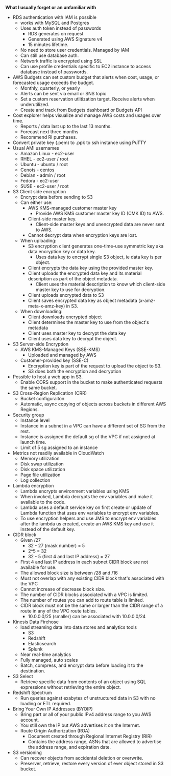 **What I usually forget or an unfamiliar with**

- RDS authentication with IAM is possible
  - works with MySQL and Postgres
  - Uses auth token instead of passwords
    - RDS generates on request
    - Generated using AWS Signature v4
    - 15 minutes lifetime.
  - No need to store user credentials. Managed by IAM
  - Can still use database auth.
  - Network traffic is encrypted using SSL
  - Can use profile credentials specific to EC2 instance to access database instead of passwords.
- AWS Budgets can set custom budget that alerts when cost, usage, or forecasted usage exceeds the budget.
  - Monthly, quarterly, or yearly
  - Alerts can be sent via email or SNS topic
  - Set a custom reservation utlitization target. Receive alerts when underutilized.
  - Create and track from Budgets dashboard or Budgets API
- Cost explorer helps visualize and manage AWS costs and usages over time.
  - Reports / data last up to the last 13 months.
  - Forecast next three months
  - Recommend RI purchases.
- Convert private key (.pem) to .ppk to ssh instance using PuTTY
- Usual AMI usernames
  - Amazon Linux - ec2-user
  - RHEL - ec2-user / root
  - Ubuntu - ubuntu / root
  - Cenots - centos
  - Debian - admin / root
  - Fedora - ec2-user
  - SUSE - ec2-user / root
- S3 Client side encryption
  - Encrypt data before sending to S3
  - Can either use:
    - AWS KMS-managed customer master key
      - Provide AWS KMS customer master key ID (CMK ID) to AWS.
    - Client-side master key.
      - Client-side master keys and unencrypted data are never sent to AWS.
    - Cannot decrypt data when encryption keys are lost.
  - When uploading:
    - S3 encryption client generates one-time-use symmetric key aka data encryption key or data key. 
      - Uses data key to encrypt single S3 object, ie data key is per object.
    - Client encrypts the data key using the provided master key.
    - Client uploads the encrypted data key and its material description as part of the object metadata.
       - Client uses the material description to know which client-side master key to use for decryption.
    - Client uploads encrypted data to S3
    - Client saves encrypted data key as object metadata (x-amz-meta-x-amz-key) in S3.
  - When downloading:
    - Client downloads encrypted object
    - Client determines the master key to use from the object's metadata
    - Client uses master key to decrypt the data key
    - Client uses data key to decrypt the object.
- S3 Server-side Encryption
  - AWS KMS-Managed Keys (SSE-KMS) 
    - Uploaded and managed by AWS
  - Customer-provided key (SSE-C)
    - Encryption key is part of the request to upload the object to S3.
    - S3 does both the encryption and decryption
- Possible to host a web app in S3.
  - Enable CORS support in the bucket to make authenticated requests the same bucket.
- S3 Cross-Region Replication (CRR)
  - Bucket configuraiton
  - Automatic, async copying of objects across buckets in different AWS Regions.
- Security group
  - Instance level
  - Instance in a subnet in a VPC can have a different set of SG from the rest.
  - Instance is assigned the default sg of the VPC if not assigned at launch time.
  - Limit of 5 sg assigned to an instance
- Metrics not readily available in CloudWatch
  - Memory utilization
  - Disk swap utilization
  - Disk space utilization
  - Page file utilization
  - Log collection
- Lambda encryption
  - Lambda encrypts environment variables using KMS
  - When invoked, Lambda decrypts the env variables and make it available to the code.
  - Lambda uses a default service key on first create or update of Lambda function that uses env variables to encrypt env variables.
  - To use encryption helpers and use JMS to encrypt env variables after the lambda us created, create an AWS KMS key and use it instead of the default key.
- CIDR block
  - Given /27
    - 32 - 27 (mask number) = 5
    - 2^5 = 32
    - 32 - 5 (first 4 and last IP address) = 27
  - First 4 and last IP address in each subnet CIDR block are not available for use.
  - The allowed block size is between /28 and /16
  - Must not overlap with any existing CIDR block that's associated with the VPC
  - Cannot increase of decrease block size.
  - The number of CIDR blocks associated with a VPC is limited.
  - The number of routes you can add to route table is limited.
  - CIDR block must not be the same or larger than the CIDR range of a route in any of the VPC route tables.
    - 10.0.0.0/25 (smaller) can be associated with 10.0.0.0/24
- Kinesis Data Firehose
  - load streaming data into data stores and analytics tools
    - S3
    - Redshift
    - Elasticsearch
    - Splunk
  - Near real-time analytics
  - Fully managed, auto scales
  - Batch, compress, and encrypt data before loading it to the destination.
- S3 Select
  - Retrieve specific data from contents of an object using SQL expressions without retrieving the entire object.
- Redshift Spectrum
  - Run queries against exabytes of unstructured data in S3 with no loading or ETL required.
- Bring Your Own IP Addresses (BYOIP)
  - Bring part or all of your public IPv4 address range to you AWS account.
  - You still own the IP but AWS advertises it on the Internet.
  - Route Origin Authorization (ROA)
    - Document created through Regional Internet Registry (RIR)
    - Contains the address range, ASNs that are allowed to advertise the address range, and expiration date.
- S3 versioning
  - Can recover objects from accidental deletion or overwrite.
  - Preserver, retrieve, restore every version of ever object stored in S3 bucket.
  
  
